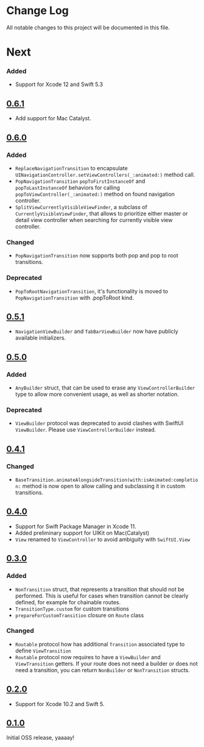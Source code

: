 # Change Log
All notable changes to this project will be documented in this file.

# Next

### Added

* Support for Xcode 12 and Swift 5.3

## [0.6.1](https://github.com/DenTelezhkin/Ariadne/releases/tag/0.6.1)

* Add support for Mac Catalyst.

## [0.6.0](https://github.com/DenTelezhkin/Ariadne/releases/tag/0.6.0)

### Added

* `ReplaceNavigationTransition` to encapsulate `UINavigationController.setViewControllers(_:animated:)` method call.
* `PopNavigationTransition` `popToFirstInstanceOf` and `popToLastInstanceOf` behaviors for calling `popToViewController(_:animated:)` method on found navigation controller.
* `SplitViewCurrentlyVisibleViewFinder`, a subclass of `CurrentlyVisibleViewFinder`, that allows to prioritize either master or detail view controller when searching for currently visible view controller.

### Changed

* `PopNavigationTransition` now supports both pop and pop to root transitions.

### Deprecated

* `PopToRootNavigationTransition`, it's functionality is moved to `PopNavigationTransition` with .popToRoot kind.

## [0.5.1](https://github.com/DenTelezhkin/Ariadne/releases/tag/0.5.1)

* `NavigationViewBuilder` and `TabBarViewBuilder` now have publicly available initializers.

## [0.5.0](https://github.com/DenTelezhkin/Ariadne/releases/tag/0.5.0)

### Added

* `AnyBuilder` struct, that can be used to erase any `ViewControllerBuilder` type to allow more convenient usage, as well as shorter notation.

### Deprecated

* `ViewBuilder` protocol was deprecated to avoid clashes with SwiftUI `ViewBuilder`. Please use `ViewControllerBuilder` instead.

## [0.4.1](https://github.com/DenTelezhkin/Ariadne/releases/tag/0.4.1)

### Changed

* `BaseTransition.animateAlongsideTransition(with:isAnimated:completion:` method is now open to allow calling and subclassing it in custom transitions.

## [0.4.0](https://github.com/DenTelezhkin/Ariadne/releases/tag/0.4.0)

* Support for Swift Package Manager in Xcode 11.
* Added preliminary support for UIKit on Mac(Catalyst)
* `View` renamed to `ViewController` to avoid ambiguity with `SwiftUI.View`

## [0.3.0](https://github.com/DenTelezhkin/Ariadne/releases/tag/0.3.0)

### Added

* `NonTransition` struct, that represents a transition that should not be performed. This is useful for cases when transition cannot be clearly defined, for example for chainable routes.
* `TransitionType.custom` for custom transitions
* `prepareForCustomTransition` closure on `Route` class

### Changed

* `Routable` protocol how has additional `Transition` associated type to define `ViewTransition`
* `Routable` protocol now requires to have a `ViewBuilder` and `ViewTransition` getters. If your route does not need a builder or does not need a transition, you can return `NonBuilder` or `NonTransition` structs.

## [0.2.0](https://github.com/DenTelezhkin/Ariadne/releases/tag/0.2.0)

* Support for Xcode 10.2 and Swift 5.

## [0.1.0](https://github.com/DenTelezhkin/Ariadne/releases/tag/0.1.0)

Initial OSS release, yaaaay!
